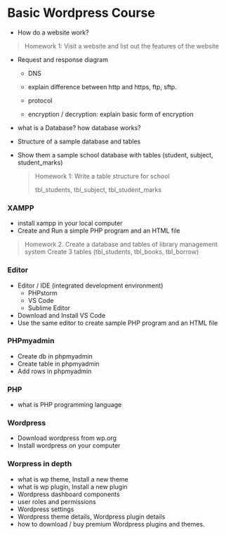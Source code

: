 # Basic Wordpress Course
- How do a website work?

> Homework 1: Visit a website and list out the features of the website

- Request and response diagram

  - DNS

  - explain difference between http and https, ftp, sftp.
  - protocol
  - encryption / decryption: explain basic form of encryption

- what is a Database? how database works?

- Structure of a sample database and tables

- Show them a sample school database with tables (student, subject, student_marks)

  > Homework 1: Write a table structure for school
  >
  > tbl_students, tbl_subject, tbl_student_marks

### XAMPP

- install xampp in your local computer
- Create and Run a simple PHP program and an HTML file

> Homework 2. Create a database and tables of library management system
> Create 3 tables (tbl_students, tbl_books, tbl_borrow)

### Editor

- Editor / IDE (integrated development environment)
  - PHPstorm
  - VS Code
  - Sublime Editor
- Download and Install VS Code
- Use the same editor to create sample PHP program and an HTML file

### PHPmyadmin

- Create db in phpmyadmin
- Create table in phpmyadmin
- Add rows in phpmyadmin



### PHP

- what is PHP programming language



### Wordpress

- Download wordpress from wp.org
- Install wordpress on your computer



### Worpress in depth

- what is wp theme, Install a new theme
- what is wp plugin, Install a new plugin
- Wordpress dashboard components
- user roles and permissions
- Wordpress settings
- Wordpress theme details, Wordpress plugin details
- how to download / buy premium Wordpress plugins and themes.